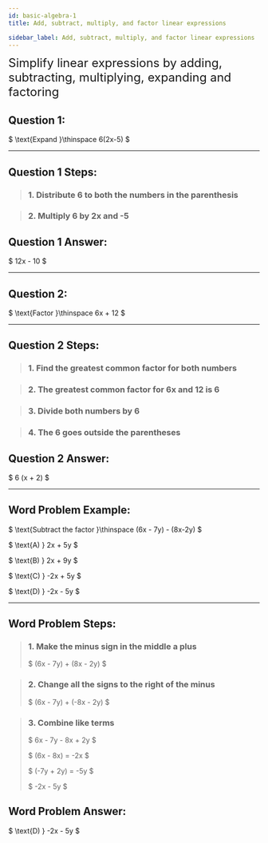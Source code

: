 ```yaml
---
id: basic-algebra-1
title: Add, subtract, multiply, and factor linear expressions

sidebar_label: Add, subtract, multiply, and factor linear expressions
---
```


<font size="5">Simplify linear expressions by adding, subtracting, multiplying, expanding and factoring</font>

## Question 1:

$
\text{Expand }\thinspace 6(2x-5)
$

---

## Question 1 Steps:

> ### 1. Distribute 6 to both the numbers in the parenthesis

> ### 2. Multiply 6 by 2x and -5

## Question 1 Answer:

$
12x - 10 
$

---

## Question 2:

$
\text{Factor }\thinspace 6x + 12
$

---

## Question 2 Steps:

> ### 1. Find the greatest common factor for both numbers

> ### 2. The greatest common factor for 6x and 12 is 6

> ### 3. Divide both numbers by 6

> ### 4. The 6 goes outside the parentheses

## Question 2 Answer:

$
 6 (x + 2)
$

---

## Word Problem Example:

$
\text{Subtract the factor }\thinspace (6x - 7y) - (8x-2y)
$

$
\text{A) } 2x + 5y
$

$
\text{B) } 2x + 9y
$

$
\text{C) } -2x + 5y
$

$
\text{D) } -2x - 5y
$

---

## Word Problem Steps:

> ### 1. Make the minus sign in the middle a plus
>
> $
> (6x - 7y) + (8x - 2y)
> $

> ### 2. Change all the signs to the right of the minus
>
> $
>(6x - 7y) + (-8x - 2y)
>$

> ### 3. Combine like terms
>
> $
>6x - 7y - 8x + 2y
>$
>
> $
>(6x - 8x) = -2x
>$
>
> $
>(-7y + 2y) = -5y
>$
>
> $
> -2x - 5y
>$

## Word Problem Answer:

$
\text{D) } -2x - 5y
$

